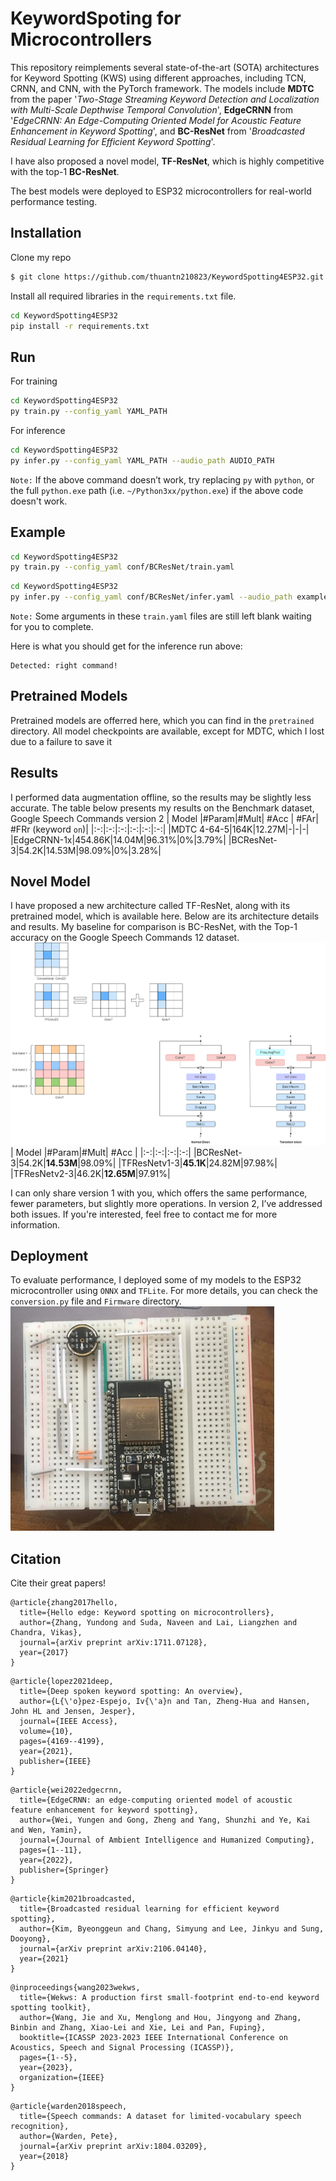 # KeywordSpoting for Microcontrollers
This repository reimplements several state-of-the-art (SOTA) architectures for Keyword Spotting (KWS) using different approaches, including TCN, CRNN, and CNN, with the PyTorch framework. The models include **MDTC** from the paper '*Two-Stage Streaming Keyword Detection and Localization with Multi-Scale Depthwise Temporal Convolution*', **EdgeCRNN** from '*EdgeCRNN: An Edge-Computing Oriented Model for Acoustic Feature Enhancement in Keyword Spotting*', and **BC-ResNet** from '*Broadcasted Residual Learning for Efficient Keyword Spotting*'.

I have also proposed a novel model, **TF-ResNet**, which is highly competitive with the top-1 **BC-ResNet**.

The best models were deployed to ESP32 microcontrollers for real-world performance testing.
## Installation
Clone my repo
```bash
$ git clone https://github.com/thuantn210823/KeywordSpotting4ESP32.git
```
Install all required libraries in the `requirements.txt` file.
```bash
cd KeywordSpotting4ESP32
pip install -r requirements.txt
```
## Run
For training
```sh
cd KeywordSpotting4ESP32
py train.py --config_yaml YAML_PATH
```
For inference
```sh
cd KeywordSpotting4ESP32
py infer.py --config_yaml YAML_PATH --audio_path AUDIO_PATH
```
`Note:` If the above command doesn’t work, try replacing `py` with `python`, or the full `python.exe` path (i.e. `~/Python3xx/python.exe`) if the above code doesn't work.
## Example
```sh
cd KeywordSpotting4ESP32
py train.py --config_yaml conf/BCResNet/train.yaml
```
```sh
cd KeywordSpotting4ESP32
py infer.py --config_yaml conf/BCResNet/infer.yaml --audio_path example/right.wav
```
`Note:` Some arguments in these `train.yaml` files are still left blank waiting for you to complete. 

Here is what you should get for the inference run above:
```
Detected: right command!
```
## Pretrained Models
Pretrained models are offerred here, which you can find in the `pretrained` directory. All model checkpoints are available, except for MDTC, which I lost due to a failure to save it

## Results
I performed data augmentation offline, so the results may be slightly less accurate. The table below presents my results on the Benchmark dataset, Google Speech Commands version 2
| Model |#Param|#Mult| #Acc | #FAr| #FRr (keyword `on`)|
|:-:|:-:|:-:|:-:|:-:|:-:|
|MDTC 4-64-5|164K|12.27M|-|-|-|
|EdgeCRNN-1x|454.86K|14.04M|96.31%|0%|3.79%|
|BCResNet-3|54.2K|14.53M|98.09%|0%|3.28%|

## Novel Model
I have proposed a new architecture called TF-ResNet, along with its pretrained model, which is available here. Below are its architecture details and results. My baseline for comparison is BC-ResNet, with the Top-1 accuracy on the Google Speech Commands 12 dataset.
![TF-ResNet](https://github.com/thuantn210823/KeywordSpotting4ESP32/blob/main/fig/TFResNet_v1.png)
| Model |#Param|#Mult| #Acc |
|:-:|:-:|:-:|:-:|
|BCResNet-3|54.2K|**14.53M**|98.09%|
|TFResNetv1-3|**45.1K**|24.82M|97.98%|
|TFResNetv2-3|46.2K|**12.65M**|97.91%|

I can only share version 1 with you, which offers the same performance, fewer parameters, but slightly more operations. In version 2, I’ve addressed both issues. If you're interested, feel free to contact me for more information.

## Deployment
To evaluate performance, I deployed some of my models to the ESP32 microcontroller using `ONNX` and `TFLite`. For more details, you can check the `conversion.py` file and `Firmware` directory.
![Hardware](https://github.com/thuantn210823/KeywordSpotting4ESP32/blob/main/Hardware_ESP32_INMP441.jpg)

## Citation
Cite their great papers!
```
@article{zhang2017hello,
  title={Hello edge: Keyword spotting on microcontrollers},
  author={Zhang, Yundong and Suda, Naveen and Lai, Liangzhen and Chandra, Vikas},
  journal={arXiv preprint arXiv:1711.07128},
  year={2017}
}
```
```
@article{lopez2021deep,
  title={Deep spoken keyword spotting: An overview},
  author={L{\'o}pez-Espejo, Iv{\'a}n and Tan, Zheng-Hua and Hansen, John HL and Jensen, Jesper},
  journal={IEEE Access},
  volume={10},
  pages={4169--4199},
  year={2021},
  publisher={IEEE}
}
```
```
@article{wei2022edgecrnn,
  title={EdgeCRNN: an edge-computing oriented model of acoustic feature enhancement for keyword spotting},
  author={Wei, Yungen and Gong, Zheng and Yang, Shunzhi and Ye, Kai and Wen, Yamin},
  journal={Journal of Ambient Intelligence and Humanized Computing},
  pages={1--11},
  year={2022},
  publisher={Springer}
}
```
```
@article{kim2021broadcasted,
  title={Broadcasted residual learning for efficient keyword spotting},
  author={Kim, Byeonggeun and Chang, Simyung and Lee, Jinkyu and Sung, Dooyong},
  journal={arXiv preprint arXiv:2106.04140},
  year={2021}
}
```
```
@inproceedings{wang2023wekws,
  title={Wekws: A production first small-footprint end-to-end keyword spotting toolkit},
  author={Wang, Jie and Xu, Menglong and Hou, Jingyong and Zhang, Binbin and Zhang, Xiao-Lei and Xie, Lei and Pan, Fuping},
  booktitle={ICASSP 2023-2023 IEEE International Conference on Acoustics, Speech and Signal Processing (ICASSP)},
  pages={1--5},
  year={2023},
  organization={IEEE}
}
```
```
@article{warden2018speech,
  title={Speech commands: A dataset for limited-vocabulary speech recognition},
  author={Warden, Pete},
  journal={arXiv preprint arXiv:1804.03209},
  year={2018}
}
```
